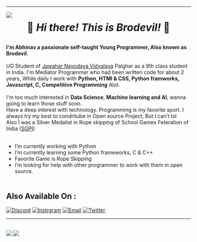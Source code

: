 <hr>
<img align="left" src="https://visitor-badge.laobi.icu/badge?page_id=Brodevil.Brodevil"/><h1 align="center">

👋 _**Hi there! This is Brodevil!**_ 👋
</h1>

**I'm Abhinav a passionate self-taught Young Programmer, Also known as Brodevil**.<br><br> 
UG Student of [Jawahar Navodaya Vidyalaya](https://navodaya.gov.in/) Palghar as a 9th class student in India.
I'm Mediator Programmer who had been written code for about 2 years, While daily I work with **Python, HTMl & CSS, Python framworks, Javascript, C, Competitive Programming**  Alot.<br><br>
I'm too much interested in **Data Science**, **Machine learning and AI**, wanna going to learn those stuff soon.<br>
Have a deep interest with technology. Programming is my favorite sport. I always try my best to condritube in Open source Project, But I can't lol <br>
Also I was a Silver Medalist in Rope skipping of School Games Feteration of India ([SGPI](http://www.sgfibharat.com/)) <br><br>

 - I’m currently working with Python
 - I’m currently learning some Python frameworks, C & C++ 
 - Favorite Game is Rope Skipping
 - I’m looking for help with other programmer to work with them in open source. <br><br>


## Also Available On :
[![Discord](https://img.shields.io/badge/Discord-252422.svg?style=for-the-badge&logo=discord)](https://discordapp.com/users/780449492620935168)
[![Instrgram](https://img.shields.io/badge/Instagram-252422.svg?style=for-the-badge&logo=instagram)](https://www.instagram.com/brodevil89/)
[![Email](https://img.shields.io/badge/Email-252422.svg?style=for-the-badge&logo=gmail)](mailto:brodevil89@gmail.com)
[![Twitter](https://img.shields.io/badge/Twitter-252422.svg?style=for-the-badge&logo=twitter)](https://twitter.com/Brodevil2)
<br>

<hr><br>
<img align="left" src="https://github-readme-stats.vercel.app/api?username=Brodevil&count_private=true&line_height=21&show_icons=true&hide_border=true&theme=dracula"/>
<img align="left" src="https://github-readme-stats.vercel.app/api/top-langs/?username=Brodevil&layout=compact&card_width=250&hide_border=true&theme=dracula"/><br>
<!-- <img align='center' src='https://metrics.lecoq.io/Brodevil'/> -->
